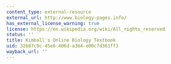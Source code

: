 ```yaml
---
content_type: external-resource
external_url: http://www.biology-pages.info/
has_external_license_warning: true
license: https://en.wikipedia.org/wiki/All_rights_reserved
status: ''
title: Kimball's Online Biology Textbook
uid: 32b87c9c-45e6-406d-a364-e00c7d361ff3
wayback_url: ''
---
```

